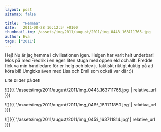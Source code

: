 ```yaml
---
layout: post
sitemap: false

title:  "Hemmaa"
date:   2011-08-28 16:12:54 +0100
thumbnail-img: /assets/img/2011/august/2011/img_0448_163711765.jpg
author: Eva
tags: ["2011"]
---
```


Hej! Nu är jag hemma i civilisationen igen. Helgen har varit helt underbar! Mös på med Fredrik i en egen liten stuga med öppen eld och allt. Fredde fick va min handledare för en helg och blev ju faktiskt riktigt duktig på att köra bil! Umgicks även med Lisa och Emil som också var där :))




Lite bilder på det!

![]({{ '/assets/img/2011/august/2011/img_0448_163711765.jpg'  | relative_url }})

![]({{ '/assets/img/2011/august/2011/img_0465_163711850.jpg'  | relative_url }})

![]({{ '/assets/img/2011/august/2011/img_0459_163711814.jpg'  | relative_url }})

